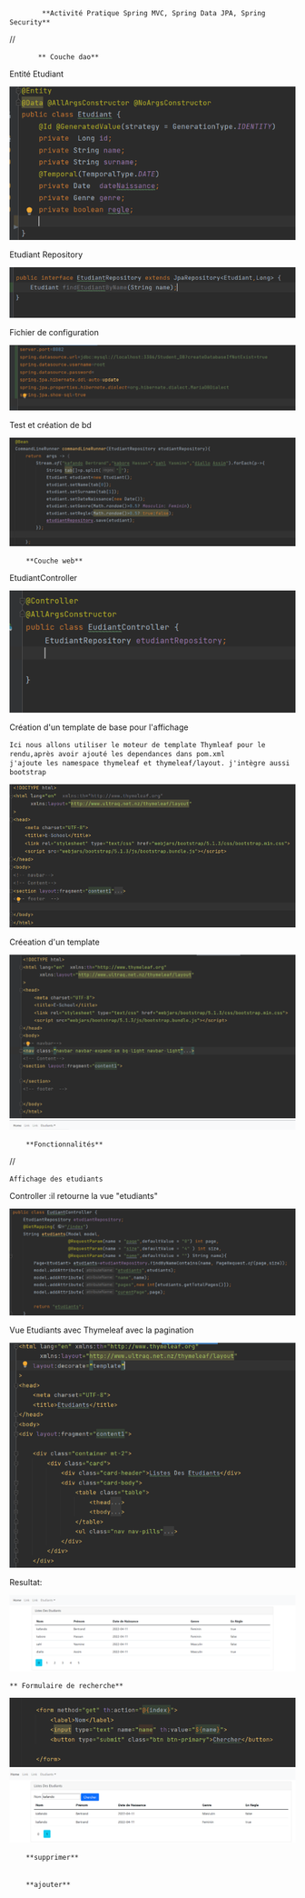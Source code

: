             **Activité Pratique Spring MVC, Spring Data JPA, Spring Security**

//

           ** Couche dao**

Entité Etudiant

![img.png](images/img.png)

Etudiant Repository

![img_3.png](images/img_3.png)

Fichier de configuration

![img_1.png](images/img_1.png)

Test et création de bd

![img_2.png](images/img_2.png)


        **Couche web**

EtudiantController

![img_4.png](images/img_4.png)

Création d'un template de base pour l'affichage

    Ici nous allons utiliser le moteur de template Thymleaf pour le rendu,après avoir ajouté les dependances dans pom.xml
    j'ajoute les namespace thymeleaf et thymeleaf/layout. j'intègre aussi bootstrap

![img_5.png](images/img_5.png)

Créeation d'un template

![img_6.png](images/img_6.png)
![img_7.png](images/img_7.png)

        **Fonctionnalités**
// 

    Affichage des etudiants

Controller :il retourne la vue "etudiants" 

![img_8.png](images/img_8.png)

Vue Etudiants avec Thymeleaf avec la pagination

![img_9.png](images/img_9.png)

Resultat:

![img_10.png](images/img_10.png)

    ** Formulaire de recherche**

![img_11.png](images/img_11.png)
![img_12.png](images/img_12.png)

        **supprimer**


        **ajouter**











